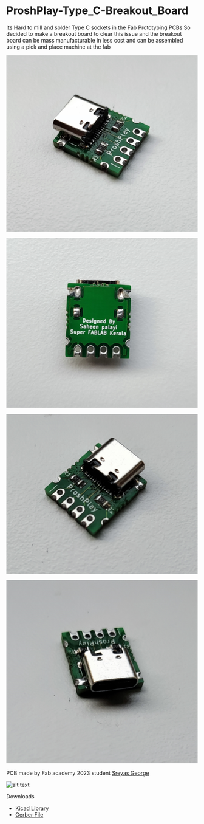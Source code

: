 # ProshPlay-Type_C-Breakout_Board

Its Hard to mill and solder Type C sockets in the Fab Prototyping PCBs So decided to make a breakout board to clear this issue and the breakout board can be mass manufacturable in less cost and can be assembled using a pick and place machine at the fab 

![alt text](./Images/image.png)

 ![alt text](./Images/image-1.png) 

![alt text](./Images/image-2.png)

![alt text](./Images/image-3.png)

PCB made by Fab academy 2023 student [Sreyas George](https://fabacademy.org/2023/labs/kochi/students/sreyas-george/)

![alt text](./Images/image-4.png)


Downloads
 - [Kicad Library](./Library%20Files/Kicad/ProshPlay-Type_C-Breakout_Board.zip)
 - [Gerber File](./Gerber%20Files/V1/type-C-Breakout.zip)